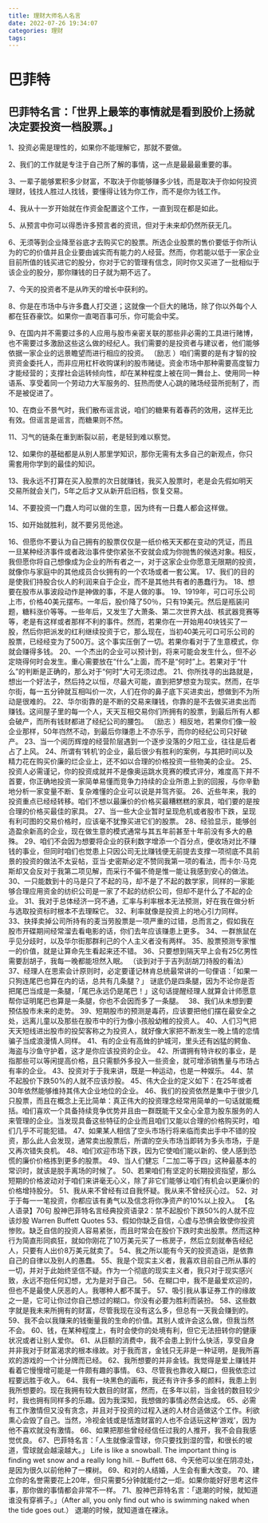 ```yaml
---
title: 理财大师名人名言
date: 2022-07-26 19:34:07
categories: 理财
tags:
---
```


# 巴菲特

## 巴菲特名言：「世界上最笨的事情就是看到股价上扬就决定要投资一档股票。」

1、投资必需是理性的，如果你不能理解它，那就不要做。　　

2、我们的工作就是专注于自己所了解的事情，这一点是最最最重要的事。

3、一辈子能够累积多少财富，不取决于你能够赚多少钱，而是取决于你如何投资理财，钱找人胜过人找钱，要懂得让钱为你工作，而不是你为钱工作。

4、我从十一岁开始就在作资金配置这个工作，一直到现在都是如此。

5、从预言中你可以得悉许多预言者的资讯，但对于未来却仍然所获无几。

6、无须等到企业降至谷底才去购买它的股票。所选企业股票的售价要低于你所认为的它的价值并且企业要由诚实而有能力的人经营。然而，你若能以低于一家企业目前所值的钱买进它的股分，你对于它的管理有信念，同时你又买进了一批相似于该企业的股分，那你赚钱的日子就为期不远了。

7、今天的投资者不是从昨天的增长中获利的。

8、你是在市场中与许多蠢人打交道；这就像一个巨大的赌场，除了你以外每个人都在狂吞豪饮。如果你一直喝百事可乐，你可能会中奖。

9、在国内并不需要过多的人应用与股市亲密关联的那些非必需的工具进行赌博，也不需要过多激励这些这么做的经纪人。我们需要的是投资者与建议者，他们能够依据一家企业的远景瞻望而进行相应的投资。 （励志 ）咱们需要的是有才智的投资资金委托人，而非应用杠杆收购谋利的股市赌徒。资金市场中那种需要高度智力才能经营的；支撑社会运转倾向性，却在某种程度上被在同一舞台上、使用同一种语系、享受着同一个劳动力大军服务的、狂热而使人心跳的赌场经营所扼制了，而不是被促进了。

10、在商业不景气时，我们散布谣言说，咱们的糖果有着春药的效用，这样无比有效。但谣言是谣言，而糖果则不然。

11、习气的链条在重到断裂以前，老是轻到难以察觉。

12、如果你的基础都是从别人那里学知识，那你无需有太多自己的新观点，你只需套用你学到的最佳的知识。

13、我永远不打算在买入股票的次日就赚钱，我买入股票时，老是会先假如明天交易所就会关门，5年之后才又从新开启旧档，恢复交易。

14、不要投资一门蠢人均可以做的生意，因为终有一日蠢人都会这样做。

15、如开始就胜利，就不要另觅他途。

16、但愿你不要认为自己拥有的股票仅仅是一纸价格天天都在变动的凭证，而且一旦某种经济事件或者政治事件使你紧张不安就会成为你抛售的候选对象。相反，我但愿你将自己想像成为企业的所有者之一，对于这家企业你愿意无限期的投资，就像你与家庭中的其他成员合伙拥有的一个农场或者一套公寓。
17、我们的目的是使我们持股合伙人的利润来自于企业，而不是其他共有者的愚蠢行为。
18、想要在股市从事波段动作是神做的事，不是人做的事。
19、1919年，可口可乐公司上市，价格40美元摆布。一年后，股价降了50％，只有19美元。然后是瓶装问题，糖料涨价等等。一些年后，又发生了大萧条、第二次世界大战、核武器竞赛等等，老是有这样或者那样不利的事件。然而，若果你在一开始用40块钱买了一股，然后你把派发的红利继续投资于它，那么现在，当初40美元可口可乐公司的股票，已经经变为了500万。这个事实压倒了一切。若果你看对于了生意模式，你就会赚得多钱。
20、一个杰出的企业可以预计到，将来可能会发生什么，但不必定晓得何时会发生。重心需要放在“什么”上面，而不是“何时”上。若果对于“什么”的判断是正确的，那么对于“何时”大可无须过虑。
21、你所找寻的出路就是，想出一个好法子，然后持之以恒，尽最大可能，直到把梦想变为现实。然而，在华尔街，每一五分钟就互相叫价一次，人们在你的鼻子底下买进卖出，想做到不为所动是很难的。
22、华尔街靠的是不断的交易来赚钱，你靠的是不去做买进卖出而赚钱。这间屋子里的每一个人，天天互相交易你们所拥有的股票，到最后所有人都会破产，而所有钱财都进了经纪公司的腰包。 （励志 ）相反地，若果你们像一般企业那样，50年岿然不动，到最后你赚患上不亦乐乎，而你的经纪公司只好破产。
23、当一个阅历辉煌的经营阶层遇到一个逐步没落的夕阳工业，往往是后者占了上风。
24、所谓有‘转机’的企业，最后很少有胜利的案例，与其把时间以及精力花在购买价廉的烂企业上，还不如以合理的价格投资一些物美的企业。
25、投资人必需谨记，你的投资成就并不是像奥运跳水竞赛的模式评分，难度高下并不首要，你正确地投资一家简单易懂而竞争力持续的企业所患上到的回报，与你辛勤地分析一家变量不断、复杂难懂的企业可以说是并驾齐驱。
26、近些年来，我的投资重点已经经转移。咱们不想以最廉价的价格买最糟糕糕的家具，咱们要的是按合理的价格买最佳的家具。
27、当一些大企业暂时呈现危机或者股市下跌，呈现有利可图的交易价格时，应该毫不犹豫买进它们的股票。
28、经验显示，能够创造盈余新高的企业，现在做生意的模式通常与其五年前甚至十年前没有多大的悬殊。
29、咱们不会因为想要将企业的获利数字增添一个百分点，便收场对比不赚钱的事业，但同时咱们也觉患上只因公司无比赚钱便无前提去支撑一项彻底不具前景的投资的做法不太妥帖，亚当·史密斯必定不赞同我第一项的看法，而卡尔·马克斯却又会反对于我第二项见解，而采行不偏不倚是惟一能让我感到安心的做法。
30、一只能数到十的马是只了不起的马，却不是了不起的数学家，同样的一家能够合理应用资金的纺织公司是一家了不起的纺织公司，但却不是什么了不起的企业。
31、我对于总体经济一窍不通，汇率与利率根本无法预测，好在我在做分析与选取投资标时根本不去理睬它。
32、利率就像是投资上的地心引力同样。
33、抉择卖掉公司所持有的麦当劳股票是一项严重的过错，总而言之，假如我在股市开碟期间经常溜去看电影的话，你们去年应该赚患上更多。
34、一群旅鼠在乎见分歧时，以及华尔街那群利己的个人主义者没有两样。
35、股票预测专家惟一的价值，就是让算命先生看起来还不错。
36、只要想到隔天早上会有25亿男性需要刮胡子，我每一晚都能坦然入眠。 （谈到对于于吉列刮胡刀持股的看法）
37、经理人在思索会计原则时，必定要谨记林肯总统最常讲的一句俚语：「如果一只狗连尾巴也算在内的话，总共有几条腿？」
谜底仍是四条腿，因为不论你是否把尾巴当成是一条腿，「尾巴永远仍是尾巴！」这句话提醒经理人就算会计师愿意帮你证明尾巴也算是一条腿，你也不会因而多了一条腿。　
38、我们从未想到要预估股市未来的走势。
39、短期股市的预测是毒药，应该要把他们摆在最安全之处，远离儿童以及那些在股市中的行为像小孩般幼稚的投资人。
40、人们习气把天天短线进出股市的投契客称之为投资人，就好像大家把不断发生一晚上情的恋情骗子当成浪漫情人同样。
41、有的企业有高耸的护城河，里头还有凶猛的鳄鱼、海盗与沙鱼守护着，这才是你应该投资的企业。
42、所谓拥有特许权的事业，是指那些可以等闲提高价格，且只需额外多投入一些资金，就可增添销售量与市场占有率的企业。
43、投资对于于我来讲，既是一种运动，也是一种娱乐。
44、禁不起股价下跌50%的人就不应该炒股。
45、伟大企业的定义如下：在25年或者30年依然能够维持其伟大企业地位的企业。
46、我们的投资依然是集中于很少几只股票，而且在概念上无比简单：真正伟大的投资理念经常用简单的一句话就能概括。咱们喜欢一个具备持续竞争优势并且由一群既能干又全心全意为股东服务的人来管理的企业。当发现具备这些特征的企业而且咱们又能以合理的价格购买时，咱们几乎不可能犯错。
47、如果某人相信了空头市场行将来临而卖出手中不错的投资，那么此人会发现，通常卖出股票后，所谓的空头市场当即转为多头市场，于是又再次错失良机。
48、咱们欢迎市场下跌，因为它使咱们能以新的、使人感到恐慌的廉价价格拣到更多的股票。
49、当人们健忘「二加二等于四」这种最基本的常识时，就该是脱手离场的时候了。
50、若果咱们有坚定的长期投资指望，那么短期的价格波动对于咱们来讲毫无心义，除了非它们能够让咱们有机会以更廉价的价格增持股分。
51、我从来不曾经有过自我怀疑。我从来不曾经灰心过。
52、对于于每一一笔投资，你都应该有勇气以及信念将你净资产的10%以上投入。
【名人语录】70句 股神巴菲特名言经典投资语录2：禁不起股价下跌50%的人就不应该炒股 Warren Buffett Quotes
53、假如你缺乏自信，心虚与恐惧会致使你投资惨败。缺乏自信的投资人容易紧张，而且时常会在股价下跌时卖出股票。然而这种行为简直形同疯狂，就如你刚花了10万美元买了一栋房子，然后立刻就奉告经纪人，只要有人出价8万美元就卖了。
54、我之所以能有今天的投资造诣，是依靠自己的自律以及别人的愚蠢。
55、我是个现实主义者，我喜欢目前自己所从事的一切，并对于此始终坚信不疑。作为一个彻底的现实主义者，我只对于现实感兴致，永远不抱任何幻想，尤为是对于自己。
56、在糊口中，我不是最爱欢迎的，但也不是最使人厌恶的人。我哪种人都不属于。
57、吸引我从事证券工作的缘故之一是，它可让你过你自己想过的糊口。你没有必要为胜利而装扮。
58、这些数字就是我未来所拥有的财富，尽管我现在没有这么多，但总有一天我会赚到的。
59、我不会以我赚来的钱衡量我的生命的价值。其别人或许会这么做，但我当然不会。
60、钱，在某种程度上，有时会使你的处境有利，但它无法扭转你的健康状况或者让别人爱你。
61、从巨额的消费中，我不会患上到什么快活，享受自身并非我对于财富渴求的根本缘故。对于我而言，金钱只无非是一种证明，是我所喜欢的游戏的一个计分牌而已经。
62、我所想要的并非金钱。我觉得是爱上赚钱并看着它慢慢增可能是一件颇有趣的事情。
63、尽管我也靠收入糊口，但我依恋过程要远胜于收入。
64、我有一块黑色的画布，我还有许许多多的颜料，我患上到我所想要的。现在我拥有较大数目的财富，然而，在多年以前，当金钱的数目较少时，我也拥有同样多的乐趣。因为我深知，我想做的事情必然会达成。
65、必需有工作激情但又没有贪念，并且对于投资的过程入迷的人材合适做这个工作。利欲熏心会毁了自己。当然，冷视金钱或是恬澹财富的人也不合适玩这种‘游戏’，因为他不喜欢就没有激情。
66、如果把那些曾经经信任过我的人推开，我不会自我感觉优良。
67、巴菲特名言：「人生就像滚雪球，你只要找到湿的雪，和很长的坡道，雪球就会越滚越大。」 
Life is like a snowball. The important thing is finding wet snow and a really long hill. – Buffett
68、今天他可以坐在阴凉处，是因为很久以前他种了一棵树。
69、和对的人结婚，人生会有重大改变。
70、建立你的名誉需要花上20年，但只需要5分钟就能付之一炬。如果你能好好思考这件事，那你做的事情都会非常不一样。
71、股神巴菲特名言：「退潮的时候，就知道谁没有穿裤子。」（After all, you only find out who is swimming naked when the tide goes out.）
退潮的时候，就知道谁在裸泳。
